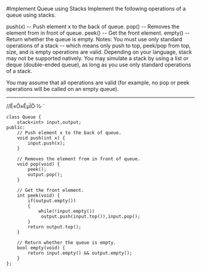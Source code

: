 #Implement Queue using Stacks
Implement the following operations of a queue using stacks.

push(x) -- Push element x to the back of queue.
pop() -- Removes the element from in front of queue.
peek() -- Get the front element.
empty() -- Return whether the queue is empty.
Notes:
You must use only standard operations of a stack -- which means only push to top, peek/pop from top, size, and is empty operations are valid.
Depending on your language, stack may not be supported natively. You may simulate a stack by using a list or deque 
(double-ended queue), as long as you use only standard operations of a stack.

You may assume that all operations are valid (for example, no pop or peek operations will be called on an empty queue).


---


//Ë«Õ»ÊµÏÖ·½·¨
```
class Queue {
    stack<int> input,output;
public:
    // Push element x to the back of queue.
    void push(int x) {
        input.push(x);
    }

    // Removes the element from in front of queue.
    void pop(void) {
        peek();
        output.pop();
    }

    // Get the front element.
    int peek(void) {
        if(output.empty())
        {
            while(!input.empty())
             output.push(input.top()),input.pop();
        }
        return output.top();
    }

    // Return whether the queue is empty.
    bool empty(void) {
        return input.empty() && output.empty();
    }
};
```